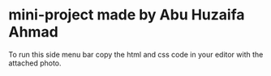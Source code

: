 # mini-project made by Abu Huzaifa Ahmad
To run this side menu bar copy the html and css
code in your editor with the attached photo.

